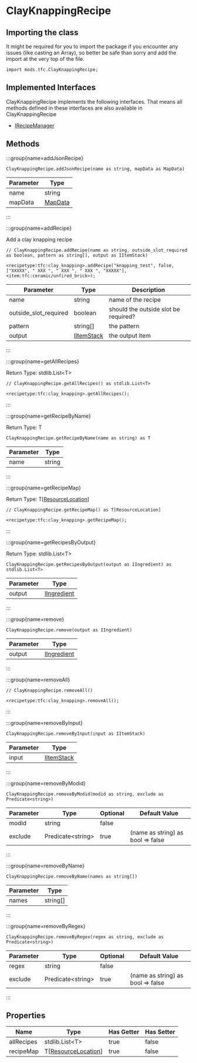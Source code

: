 # ClayKnappingRecipe

## Importing the class

It might be required for you to import the package if you encounter any issues (like casting an Array), so better be safe than sorry and add the import at the very top of the file.
```zenscript
import mods.tfc.ClayKnappingRecipe;
```


## Implemented Interfaces
ClayKnappingRecipe implements the following interfaces. That means all methods defined in these interfaces are also available in ClayKnappingRecipe

- [IRecipeManager](/vanilla/api/recipe/manager/IRecipeManager)

## Methods

:::group{name=addJsonRecipe}

```zenscript
ClayKnappingRecipe.addJsonRecipe(name as string, mapData as MapData)
```

| Parameter |                 Type                 |
|-----------|--------------------------------------|
| name      | string                               |
| mapData   | [MapData](/vanilla/api/data/MapData) |


:::

:::group{name=addRecipe}

Add a clay knapping recipe

```zenscript
// ClayKnappingRecipe.addRecipe(name as string, outside_slot_required as boolean, pattern as string[], output as IItemStack)

<recipetype:tfc:clay_knapping>.addRecipe("knapping_test", false, ["XXXXX", " XXX ", " XXX ", " XXX ", "XXXXX"], <item:tfc:ceramic/unfired_brick>);
```

|       Parameter       |                    Type                    |             Description              |
|-----------------------|--------------------------------------------|--------------------------------------|
| name                  | string                                     | name of the recipe                   |
| outside_slot_required | boolean                                    | should the outside slot be required? |
| pattern               | string[]                                   | the pattern                          |
| output                | [IItemStack](/vanilla/api/item/IItemStack) | the output item                      |


:::

:::group{name=getAllRecipes}

Return Type: stdlib.List&lt;T&gt;

```zenscript
// ClayKnappingRecipe.getAllRecipes() as stdlib.List<T>

<recipetype:tfc:clay_knapping>.getAllRecipes();
```

:::

:::group{name=getRecipeByName}

Return Type: T

```zenscript
ClayKnappingRecipe.getRecipeByName(name as string) as T
```

| Parameter |  Type  |
|-----------|--------|
| name      | string |


:::

:::group{name=getRecipeMap}

Return Type: T[[ResourceLocation](/vanilla/api/resource/ResourceLocation)]

```zenscript
// ClayKnappingRecipe.getRecipeMap() as T[ResourceLocation]

<recipetype:tfc:clay_knapping>.getRecipeMap();
```

:::

:::group{name=getRecipesByOutput}

Return Type: stdlib.List&lt;T&gt;

```zenscript
ClayKnappingRecipe.getRecipesByOutput(output as IIngredient) as stdlib.List<T>
```

| Parameter |                        Type                        |
|-----------|----------------------------------------------------|
| output    | [IIngredient](/vanilla/api/ingredient/IIngredient) |


:::

:::group{name=remove}

```zenscript
ClayKnappingRecipe.remove(output as IIngredient)
```

| Parameter |                        Type                        |
|-----------|----------------------------------------------------|
| output    | [IIngredient](/vanilla/api/ingredient/IIngredient) |


:::

:::group{name=removeAll}

```zenscript
// ClayKnappingRecipe.removeAll()

<recipetype:tfc:clay_knapping>.removeAll();
```

:::

:::group{name=removeByInput}

```zenscript
ClayKnappingRecipe.removeByInput(input as IItemStack)
```

| Parameter |                    Type                    |
|-----------|--------------------------------------------|
| input     | [IItemStack](/vanilla/api/item/IItemStack) |


:::

:::group{name=removeByModid}

```zenscript
ClayKnappingRecipe.removeByModid(modid as string, exclude as Predicate<string>)
```

| Parameter |          Type           | Optional |           Default Value           |
|-----------|-------------------------|----------|-----------------------------------|
| modid     | string                  | false    |                                   |
| exclude   | Predicate&lt;string&gt; | true     | (name as string) as bool => false |


:::

:::group{name=removeByName}

```zenscript
ClayKnappingRecipe.removeByName(names as string[])
```

| Parameter |   Type   |
|-----------|----------|
| names     | string[] |


:::

:::group{name=removeByRegex}

```zenscript
ClayKnappingRecipe.removeByRegex(regex as string, exclude as Predicate<string>)
```

| Parameter |          Type           | Optional |           Default Value           |
|-----------|-------------------------|----------|-----------------------------------|
| regex     | string                  | false    |                                   |
| exclude   | Predicate&lt;string&gt; | true     | (name as string) as bool => false |


:::


## Properties

|    Name    |                             Type                              | Has Getter | Has Setter |
|------------|---------------------------------------------------------------|------------|------------|
| allRecipes | stdlib.List&lt;T&gt;                                          | true       | false      |
| recipeMap  | T[[ResourceLocation](/vanilla/api/resource/ResourceLocation)] | true       | false      |

